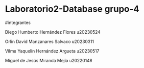 # Laboratorio2-Database grupo-4

#integrantes

Diego Humberto Hernández Flores u20230524

Orlin David Manzanares Salvaco u20230311

Vilma Yaquelin Hernández Argueta u20230517

Miguel de Jesús Miranda Mejía u20220148
